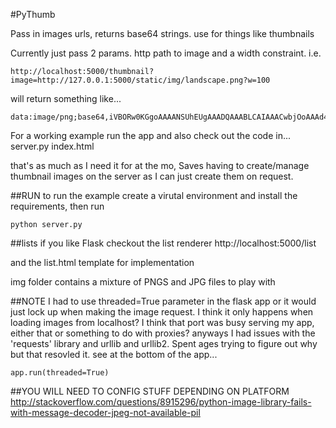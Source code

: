 #PyThumb

Pass in images urls, returns base64 strings. use for things like thumbnails

Currently just pass 2 params. http path to image and a width constraint. i.e.
```
http://localhost:5000/thumbnail?image=http://127.0.0.1:5000/static/img/landscape.png?w=100
```
will return something like...
```
data:image/png;base64,iVBORw0KGgoAAAANSUhEUgAAADQAAABLCAIAAACwbjOoAAAd4UlEQVR4nE16Waxm2XXWt9ba+0z/f+d...
```

For a working example run the app and also check out the code in...
server.py
index.html

that's as much as I need it for at the mo, Saves having to create/manage thumbnail images on the server as I can just create them on request.

##RUN
to run the example create a virutal environment and install the requirements, then run
```
python server.py
```

##lists
if you like Flask checkout the list renderer http://localhost:5000/list

and the list.html template for implementation


img folder contains a mixture of PNGS and JPG files to play with


##NOTE
I had to use threaded=True parameter in the flask app or it would just lock up when making the image request. I think it only happens when loading images from localhost? I think that port was busy serving my app, either that or something to do with proxies? anyways I had issues with the 'requests' library and urllib and urllib2. Spent ages trying to figure out why but that resovled it. see at the bottom of the app...
```
app.run(threaded=True)
```

##YOU WILL NEED TO CONFIG STUFF DEPENDING ON PLATFORM
http://stackoverflow.com/questions/8915296/python-image-library-fails-with-message-decoder-jpeg-not-available-pil

